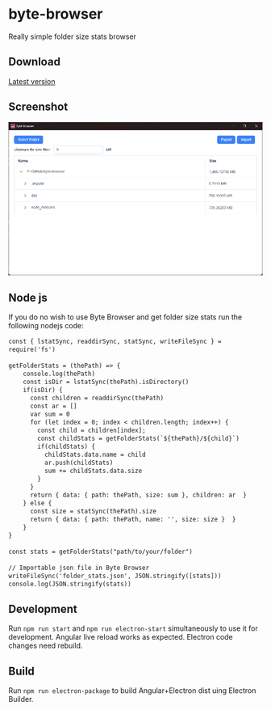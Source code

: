 # byte-browser

Really simple folder size stats browser

## Download

[Latest version](https://github.com/supersu-man/byte-browser/releases/latest)

## Screenshot

![](githubdocs/screenshot.png)

## Node js

If you do no wish to use Byte Browser and get folder size stats run the following nodejs code:
```
const { lstatSync, readdirSync, statSync, writeFileSync } = require('fs')

getFolderStats = (thePath) => {
    console.log(thePath)
    const isDir = lstatSync(thePath).isDirectory()
    if(isDir) {
      const children = readdirSync(thePath)
      const ar = []
      var sum = 0
      for (let index = 0; index < children.length; index++) {
        const child = children[index];
        const childStats = getFolderStats(`${thePath}/${child}`)
        if(childStats) {
          childStats.data.name = child
          ar.push(childStats)
          sum += childStats.data.size
        } 
      }
      return { data: { path: thePath, size: sum }, children: ar  }
    } else {
      const size = statSync(thePath).size
      return { data: { path: thePath, name: '', size: size }  }
    }
}

const stats = getFolderStats("path/to/your/folder")

// Importable json file in Byte Browser
writeFileSync('folder_stats.json', JSON.stringify([stats]))
console.log(JSON.stringify(stats))
```

## Development

Run `npm run start` and `npm run electron-start` simultaneously to use it for development. Angular live reload works as expected. Electron code changes need rebuild.

## Build

Run `npm run electron-package` to build Angular+Electron dist uing Electron Builder.
